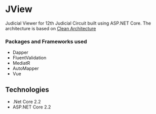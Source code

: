 # JView
Judicial Viewer for 12th Judicial Circuit built using ASP.NET Core.  The architecture is based on [Clean Architecture](https://youtu.be/_lwCVE_XgqI)

### Packages and Frameworks used
* Dapper
* FluentValidation
* MediatR
* AutoMapper
* Vue

## Technologies
* .Net Core 2.2
* ASP.NET Core 2.2
